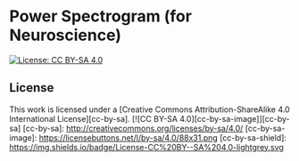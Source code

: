 # Power Spectrogram (for Neuroscience)
[![License: CC BY-SA 4.0](https://img.shields.io/badge/License-CC&20BY--SA%204.0-lightgrey.svg)](https://creativecommons.org/licenses/by-sa/4.0/)


## License
This work is licensed under a
[Creative Commons Attribution-ShareAlike 4.0 International License][cc-by-sa].
[![CC BY-SA 4.0][cc-by-sa-image]][cc-by-sa]
[cc-by-sa]: http://creativecommons.org/licenses/by-sa/4.0/
[cc-by-sa-image]: https://licensebuttons.net/l/by-sa/4.0/88x31.png
[cc-by-sa-shield]: https://img.shields.io/badge/License-CC%20BY--SA%204.0-lightgrey.svg
